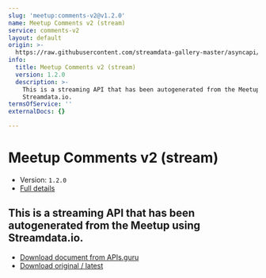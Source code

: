 ```yaml
---
slug: 'meetup:comments-v2@v1.2.0'
name: Meetup Comments v2 (stream)
service: comments-v2
layout: default
origin: >-
  https://raw.githubusercontent.com/streamdata-gallery-master/asyncapi/master/_listings/meetup/meetup-comments-v2-stream-async.md
info:
  title: Meetup Comments v2 (stream)
  version: 1.2.0
  description: >-
    This is a streaming API that has been autogenerated from the Meetup using
    Streamdata.io.
termsOfService: ''
externalDocs: {}

---
```

# Meetup Comments v2 (stream)

* Version: `1.2.0`
* [Full details](../html/meetup:comments-v2@v1.2.0.html)



## This is a streaming API that has been autogenerated from the Meetup using Streamdata.io.



* [Download document from APIs.guru](https://raw.githubusercontent.com/APIs-guru/asyncapi-directory/master/docs/APIs/meetup%3Acomments-v2%40v1.2.0.yaml)
* [Download original / latest](https://raw.githubusercontent.com/streamdata-gallery-master/asyncapi/master/_listings/meetup/meetup-comments-v2-stream-async.md)

<script type="application/ld+json">
{
  "@context": "http://schema.org/",
  "@type": "WebAPI",
  "description": "This is a streaming API that has been autogenerated from the Meetup using Streamdata.io.",
  "documentation": "",

  "name": "Meetup Comments v2 (stream)"
}
</script>
